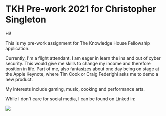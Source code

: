 # TKH Pre-work 2021 for Christopher Singleton

Hi!

This is my pre-work assignment for The Knowledge House Fellowship application.

Currently, I'm a flight attendant. I am eager in learn the ins and out of cyber security. This would give me skills to change my income and therefore position in life. Part of me, also fantasizes about one day being on stage at the Apple Keynote, where Tim Cook or Craig Federighi asks me to demo a new product.

My interests include gaming, music, cooking and performance arts.

While I don't care for social media, I can be found on Linked in:  <a href="https://www.linkedin.com/in/christopher-singleton-83a87058/">

![](IMG_6913%20copy.jpg)
